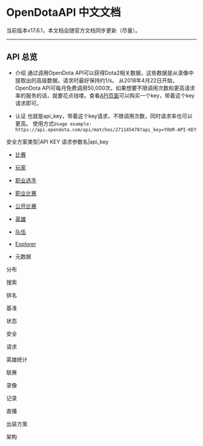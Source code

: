 # OpenDotaAPI 中文文档

当前版本v17.6.1，本文档会随官方文档同步更新（尽量）。

----
## API 总览
+ 介绍
通过调用OpenDota API可以获得Dota2相关数据，这些数据是从录像中提取出的高级数据。请求时最好保持约1/s。
从2018年4月22日开始，OpenDota API可每月免费调用50,000次。如果想要不限调用次数和更高请求率的服务的话，就要花点钱喽。查看[API页面](https://www.opendota.com/api-keys)可以购买一个key，带着这个key请求即可。

+ 认证
也就是api_key，带着这个key请求，不限调用次数，同时请求率也可以更高。
使用方式`Usage example: https://api.opendota.com/api/matches/271145478?api_key=YOUR-API-KEY`

安全方案类型|API KEY
请求参数名|api_key

+ [比赛](https://github.com/Clementine1995/opendota_api_zhdoc/blob/origin/dev/src/matches.md)

+ [玩家](https://github.com/Clementine1995/opendota_api_zhdoc/blob/origin/dev/src/players.md)

+ [职业选手](https://github.com/Clementine1995/opendota_api_zhdoc/blob/origin/dev/src/proPlayers.md)

+ [职业比赛](https://github.com/Clementine1995/opendota_api_zhdoc/blob/origin/dev/src/proMatches.md)

+ [公开比赛](https://github.com/Clementine1995/opendota_api_zhdoc/blob/origin/dev/src/pubMatches.md)

+ [英雄](https://github.com/Clementine1995/opendota_api_zhdoc/blob/origin/dev/src/heroes.md)

+ [队伍](https://github.com/Clementine1995/opendota_api_zhdoc/blob/origin/dev/src/teams.md)

+ [Explorer](https://github.com/Clementine1995/opendota_api_zhdoc/blob/origin/dev/src/explorer.md)

+ 元数据

分布

搜索

排名

基准

状态

安全

请求

英雄统计

联赛

录像

记录

直播

出装方案

架构